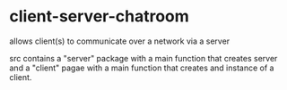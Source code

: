 # client-server-chatroom
allows client(s) to communicate over a network via a server

src contains a "server" package with a main function that creates server and a "client" pagae with a main function that creates and instance of a client.
